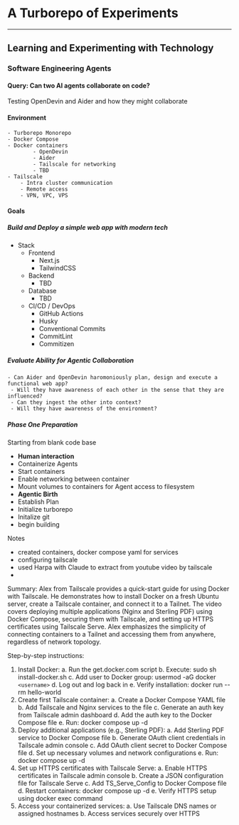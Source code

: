 <!-- SECTION - Heading -->

# A Turborepo of Experiments

---

<!-- SECTION - Title -->

## **Learning and Experimenting with Technology**

<!-- ANCHOR - Experiment Category -->

### Software Engineering Agents

#### Query: Can two AI agents collaborate on code?

Testing OpenDevin and Aider and how they might collaborate

#### Environment

    - Turborepo Monorepo
    - Docker Compose
    - Docker containers
            - OpenDevin
            - Aider
            - Tailscale for networking
            - TBD
    - Tailscale
        - Intra cluster communication
        - Remote access
        - VPN, VPC, VPS

#### Goals

##### Build and Deploy a simple web app with modern tech

- Stack
  - Frontend
    - Next.js
    - TailwindCSS
  - Backend
    - TBD
  - Database
    - TBD
  - CI/CD / DevOps
    - GitHub Actions
    - Husky
    - Conventional Commits
    - CommitLint
    - Commitizen

##### Evaluate Ability for Agentic Collaboration

    - Can Aider and OpenDevin haromoniously plan, design and execute a functional web app?
     - Will they have awareness of each other in the sense that they are influenced?
     - Can they ingest the other into context?
     - Will they have awareness of the environment?

##### Phase One Preparation

Starting from blank code base

- **Human interaction**
- Containerize Agents
- Start containers
- Enable networking between container
- Mount volumes to containers for Agent access to filesystem
- **Agentic Birth**
- Establish Plan
- Initialize turborepo
- Initalize git
- begin building

Notes

- created containers, docker compose yaml for services
- configuring tailscale
- used Harpa with Claude to extract from youtube video by tailscale
-

Summary:
Alex from Tailscale provides a quick-start guide for using Docker with Tailscale. He demonstrates how to install Docker on a fresh Ubuntu server, create a Tailscale container, and connect it to a Tailnet. The video covers deploying multiple applications (Nginx and Sterling PDF) using Docker Compose, securing them with Tailscale, and setting up HTTPS certificates using Tailscale Serve. Alex emphasizes the simplicity of connecting containers to a Tailnet and accessing them from anywhere, regardless of network topology.

Step-by-step instructions:

1. Install Docker:
   a. Run the get.docker.com script
   b. Execute: sudo sh install-docker.sh
   c. Add user to Docker group: usermod -aG docker `<username>`
   d. Log out and log back in
   e. Verify installation: docker run --rm hello-world
2. Create first Tailscale container:
   a. Create a Docker Compose YAML file
   b. Add Tailscale and Nginx services to the file
   c. Generate an auth key from Tailscale admin dashboard
   d. Add the auth key to the Docker Compose file
   e. Run: docker compose up -d
3. Deploy additional applications (e.g., Sterling PDF):
   a. Add Sterling PDF service to Docker Compose file
   b. Generate OAuth client credentials in Tailscale admin console
   c. Add OAuth client secret to Docker Compose file
   d. Set up necessary volumes and network configurations
   e. Run: docker compose up -d
4. Set up HTTPS certificates with Tailscale Serve:
   a. Enable HTTPS certificates in Tailscale admin console
   b. Create a JSON configuration file for Tailscale Serve
   c. Add TS_Serve_Config to Docker Compose file
   d. Restart containers: docker compose up -d
   e. Verify HTTPS setup using docker exec command
5. Access your containerized services:
   a. Use Tailscale DNS names or assigned hostnames
   b. Access services securely over HTTPS


<!-- ----------------------------------------------------------------------- -->

<!-- TODO - Find the rest of my AI Agents and tools and categorize them -->

<!-- ### Agents

Local

IDE

TERMINAL

IDE EXTENSION

STANDALONE

- ?? Composer ??
- Cursor
- AIChat - [github](https://github.com/sigoden/aichat)
- Aider - [docs](https://aider.chat/docs/install/install.html)
- Fabric - [github](https://github.com/danielmiessler/fabric)
- Groq AI Tools - [github](https://github.com/RMNCLDYO/groq-ai-toolkit)
- Open Devin - [github](https://github.com/OpenDevin/OpenDevin?tab=readme-ov-file#-getting-started)
- Warp
- Cody
- Continue
- Blackbox
- Claude
- TabNine
- Codeium
- Amazson Q
- Gitub Copilot
- LMStudio
- AnythingLLM
- Jan
- Drawthings
- Ollama
- Wave
- AppMap
- Codiumate
- Frontier
- Jupyter
- Mintlify
- Sourcery
- Tabby
- Traycer -->
